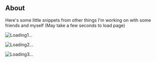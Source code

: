 ## About
Here's some little snippets from other things I'm working on with some friends and myself (May take a few seconds to load page)

![Loading1...](https://locstock.dev/Sequence01.gif)

![Loading2...](https://locstock.dev/Sequence02.gif)

![Loading3...](https://locstock.dev/Sequence03.gif)
